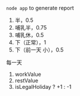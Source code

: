 `node app` to generate report

1. 半，0.5
1. 哺乳半，0.75
1. 哺乳休，0.5
1. 下（正常），1
1. 下（前一天 小），0.5

每一天

1. workValue
1. restValue
1. isLegalHoliday ? +1 : -1